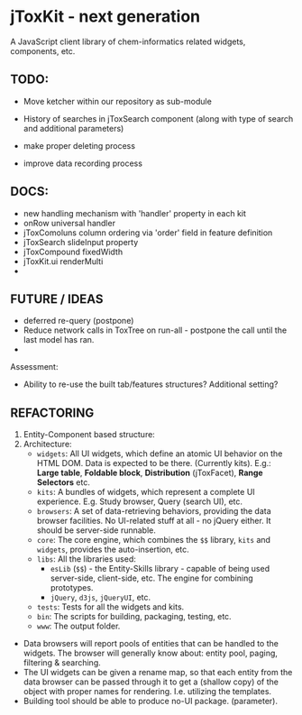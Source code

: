 # jToxKit - next generation
A JavaScript client library of chem-informatics related widgets, components, etc.


## TODO:
- Move ketcher within our repository as sub-module

- History of searches in jToxSearch component (along with type of search and additional parameters)
- make proper deleting process
- improve data recording process

## DOCS:
- new handling mechanism with 'handler' property in each kit
- onRow universal handler
- jToxComoluns column ordering via 'order' field in feature definition
- jToxSearch slideInput property
- jToxCompound fixedWidth
- jToxKit.ui renderMulti
- 


## FUTURE / IDEAS
- deferred re-query (postpone)
- Reduce network calls in ToxTree on run-all - postpone the call until the last model has ran.
- 

Assessment:
- Ability to re-use the built tab/features structures? Additional setting?
 
## REFACTORING
1. Entity-Component based structure:
2. Architecture:
	- `widgets`: All UI widgets, which define an atomic UI behavior on the HTML DOM. Data is expected to be there. (Currently kits). E.g.: **Large table**, **Foldable block**, **Distribution** (jToxFacet), **Range Selectors**  etc.
	- `kits`: A bundles of widgets, which represent a complete UI experience. E.g. Study browser, Query (search UI), etc.
	- `browsers`: A set of data-retrieving behaviors, providing the data browser facilities. No UI-related stuff at all - no jQuery either. It should be server-side runnable.
	- `core`: The core engine, which combines the `$$` library, `kits` and `widgets`, provides the auto-insertion, etc.
	- `libs`: All the libraries used:
		- `esLib` (`$$`) - the Entity-Skills library - capable of being used server-side, client-side, etc. The engine for combining prototypes.
		- `jQuery`, `d3js`, `jQueryUI`, etc.
	- `tests`: Tests for all the widgets and kits.
	- `bin`: The scripts for building, packaging, testing, etc.
	- `www`: The output folder.
 

- Data browsers will report pools of entities that can be handled to the widgets. The browser will generally know about: entity pool, paging, filtering & searching.
- The UI widgets can be given a rename map, so that each entity from the data browser can be passed through it to get a (shallow copy) of the object with proper names for rendering. I.e. utilizing the templates.
- Building tool should be able to produce no-UI package. (parameter).
 
